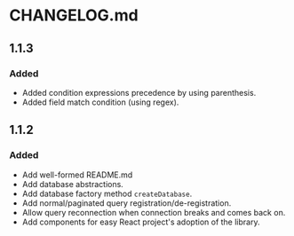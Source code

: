 # CHANGELOG.md

## 1.1.3
### Added
- Added condition expressions precedence by using parenthesis.
- Added field match condition (using regex).

## 1.1.2
### Added
- Add well-formed README.md
- Add database abstractions.
- Add database factory method `createDatabase`.
- Add normal/paginated query registration/de-registration.
- Allow query reconnection when connection breaks and comes back on.
- Add components for easy React project's adoption of the library.